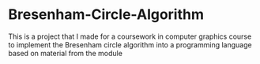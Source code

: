 # Bresenham-Circle-Algorithm

This is a project that I made for a coursework in computer graphics course to implement the Bresenham circle algorithm into a programming language based on material from the module
